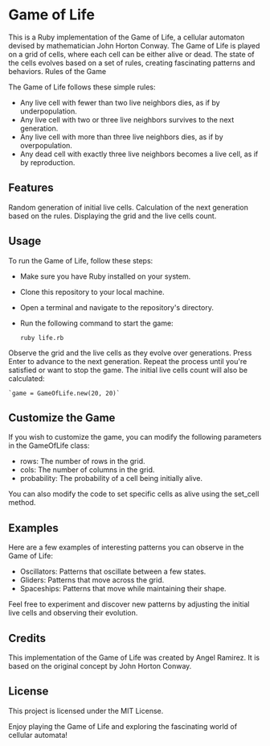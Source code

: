 # Game of Life

This is a Ruby implementation of the Game of Life, a cellular automaton devised by mathematician John Horton Conway. The Game of Life is played on a grid of cells, where each cell can be either alive or dead. The state of the cells evolves based on a set of rules, creating fascinating patterns and behaviors.
Rules of the Game

The Game of Life follows these simple rules:

 - Any live cell with fewer than two live neighbors dies, as if by underpopulation.
 - Any live cell with two or three live neighbors survives to the next generation.
 - Any live cell with more than three live neighbors dies, as if by overpopulation.
 - Any dead cell with exactly three live neighbors becomes a live cell, as if by reproduction.

## Features

 Random generation of initial live cells.
 Calculation of the next generation based on the rules.
 Displaying the grid and the live cells count.

## Usage

To run the Game of Life, follow these steps:

 -  Make sure you have Ruby installed on your system.
 -  Clone this repository to your local machine.
 -  Open a terminal and navigate to the repository's directory.
 -  Run the following command to start the game:
    
        ruby life.rb
    
 Observe the grid and the live cells as they evolve over generations.
 Press Enter to advance to the next generation.
 Repeat the process until you're satisfied or want to stop the game.
 The initial live cells count will also be calculated:
    
    `game = GameOfLife.new(20, 20)`

## Customize the Game

If you wish to customize the game, you can modify the following parameters in the GameOfLife class:

-  rows: The number of rows in the grid.
-  cols: The number of columns in the grid.
-  probability: The probability of a cell being initially alive.

You can also modify the code to set specific cells as alive using the set_cell method.

## Examples

Here are a few examples of interesting patterns you can observe in the Game of Life:

-   Oscillators: Patterns that oscillate between a few states.
-   Gliders: Patterns that move across the grid.
-   Spaceships: Patterns that move while maintaining their shape.

Feel free to experiment and discover new patterns by adjusting the initial live cells and observing their evolution.

## Credits

This implementation of the Game of Life was created by Angel Ramirez. It is based on the original concept by John Horton Conway.

## License

This project is licensed under the MIT License.

Enjoy playing the Game of Life and exploring the fascinating world of cellular automata!
